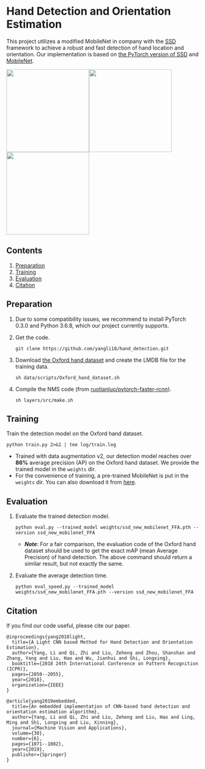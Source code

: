 # Hand Detection and Orientation Estimation
This project utilizes a modified MobileNet in company with the [SSD](https://github.com/weiliu89/caffe/tree/ssd) framework to achieve a robust and fast detection of hand location and orientation. 
Our implementation is based on [the PyTorch version of SSD](https://github.com/amdegroot/ssd.pytorch) and [MobileNet](https://github.com/ruotianluo/pytorch-mobilenet-from-tf).

<img src="https://github.com/yangli18/hand_detection/blob/master/data/results/demo/010174_hand.svg" height=216><img src="https://github.com/yangli18/hand_detection/blob/master/data/results/demo/010061_hand.svg" height=216><img src="https://github.com/yangli18/hand_detection/blob/master/data/results/demo/010210_hand.svg" height=216>

## Contents
1. [Preparation](#preparation)
2. [Training](#training)
3. [Evaluation](#evaluation)
4. [Citation](#citation)


## Preparation
1. Due to some compatibility issues, we recommend to install PyTorch 0.3.0 and Python 3.6.8, which our project currently supports. 

2. Get the code. 
    ```Shell
    git clone https://github.com/yangli18/hand_detection.git
    ```
3. Download [the Oxford hand dataset](http://www.robots.ox.ac.uk/~vgg/data/hands/) and create the LMDB file for the training data.
    ```Shell
    sh data/scripts/Oxford_hand_dataset.sh
    ```
4. Compile the NMS code (from [ruotianluo/pytorch-faster-rcnn](https://github.com/ruotianluo/pytorch-faster-rcnn/tree/0.3)).
    ```Shell
    sh layers/src/make.sh
    ```


## Training

Train the detection model on the Oxford hand dataset. 
```Shell
python train.py 2>&1 | tee log/train.log
```
* Trained with data augmentation v2, our detection model reaches over **86%** average precision (AP) on the Oxford hand dataset. We provide the trained model in the `weights` dir.
* For the convenience of training, a pre-trained MobileNet is put in the `weights` dir. 
You can also download it from [here](https://github.com/ruotianluo/pytorch-mobilenet-from-tf).
 

## Evaluation

1. Evaluate the trained detection model.
    ```Shell
    python eval.py --trained_model weights/ssd_new_mobilenet_FFA.pth --version ssd_new_mobilenet_FFA
    ```
    * ***Note***: For a fair comparison, the evaluation code of the Oxford hand dataset should be used to get the exact mAP (mean Average Precision) of hand detection. 
    The above command should return a similar result, but not exactly the same.
    
2. Evaluate the average detection time.
    ```Shell
    python eval_speed.py --trained_model weights/ssd_new_mobilenet_FFA.pth --version ssd_new_mobilenet_FFA
    ```   


## Citation
If you find our code useful, please cite our paper. 
```
@inproceedings{yang2018light,
  title={A Light CNN based Method for Hand Detection and Orientation Estimation},
  author={Yang, Li and Qi, Zhi and Liu, Zeheng and Zhou, Shanshan and Zhang, Yang and Liu, Hao and Wu, Jianhui and Shi, Longxing},
  booktitle={2018 24th International Conference on Pattern Recognition (ICPR)},
  pages={2050--2055},
  year={2018},
  organization={IEEE}
}

@article{yang2019embedded,
  title={An embedded implementation of CNN-based hand detection and orientation estimation algorithm},
  author={Yang, Li and Qi, Zhi and Liu, Zeheng and Liu, Hao and Ling, Ming and Shi, Longxing and Liu, Xinning},
  journal={Machine Vision and Applications},
  volume={30},
  number={6},
  pages={1071--1082},
  year={2019},
  publisher={Springer}
}
```
